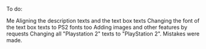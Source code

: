To do:

Me
Aligning the description texts and the text box texts
Changing the font of the text box texts to PS2 fonts too
Adding images and other features by requests
Changing all "Playstation 2" texts to "PlayStation 2". Mistakes were made. 
